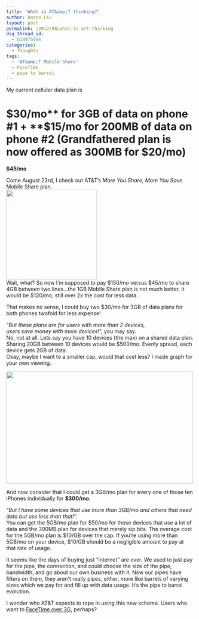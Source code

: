 ```yaml
---
title: 'What is AT&amp;T thinking?'
author: Anson Liu
layout: post
permalink: /2012/08/what-is-att-thinking
dsq_thread_id:
  - 818475066
categories:
  - Thoughts
tags:
  - 'AT&amp;T Mobile Share'
  - FaceTime
  - pipe to barrel
---
```

My current cellular data plan is

**$30/mo** for 3GB of data on phone #1  
+  
**$15/mo** for 200MB of data on phone #2 (Grandfathered plan is now offered as 300MB for $20/mo)  
=  
**$45/mo**

Come August 23rd, I check out AT&T&#8217;s *More You Share, More You Save* Mobile Share plan.  
<img class="alignnone size-full wp-image-2066" title="Mobile Share" src="https://ansonliu.com/wp-content/uploads/2012/08/Capture.png" alt="" width="243" height="240" />  
Wait, what? So now I&#8217;m supposed to pay $150/mo versus $45/mo to share 4GB between two lines&#8230;the 1GB Mobile Share plan is not much better, it would be $120/mo, still over 2x the cost for less data.

That makes no sense, I could buy two $30/mo for 3GB of data plans for both phones twofold for less expense!

&#8220;*But these plans are for users with more than 2 devices,  
users save money with more devices*!&#8221;, you may say.  
No, not at all. Lets say you have 10 devices (the max) on a shared data plan.  
Sharing 20GB between 10 devices would be $500/mo. Evenly spread, each device gets 2GB of data.  
Okay, maybe I want to a smaller cap, would that cost less? I made graph for your own viewing.

[<img class="aligncenter size-full wp-image-2067" title="chartgo" src="https://ansonliu.com/wp-content/uploads/2012/08/chartgo.png" alt="" width="500" height="300" />][1]

And now consider that I could get a 3GB/mo plan for every one of those ten iPhones individually for **$300/mo**.

&#8220;*But I have some devices that use more than 3GB/mo and others that need data but use less than that!*&#8220;.  
You can get the 5GB/mo plan for $50/mo for those devices that use a lot of data and the 300MB plan for devices that merely sip bits. The overage cost for the 5GB/mo plan is $10/GB over the cap. If you&#8217;re using more than 5GB/mo on your device, $10/GB should be a negligible amount to pay at that rate of usage.

It seems like the days of buying just &#8220;internet&#8221; are over. We used to just pay for the pipe, the connection, and could choose the size of the pipe, bandwidth, and go about our own business with it. Now our pipes have filters on them, they aren&#8217;t really pipes, either, more like barrels of varying sizes which we pay for and fill up with data usage. It&#8217;s the pipe to barrel evolution.

I wonder who AT&T expects to rope in using this new scheme. Users who want to <a href="http://attpublicpolicy.com/fcc/enabling-facetime-over-our-mobile-broadband-network/" target="_blank">FaceTime over 3G</a>, perhaps?

 [1]: http://www.chartgo.com/create.do?chart=bar&dimension=2d&width=500&height=300&orientation=vertical&title=AT%26T+Mobile+Share+Plans&subtitle=&xtitle=Plan+data+amount&ytitle=Cost+in+USD%2Fmo&fonttypetitle=bold&fonttypelabel=normal&labelorientation=horizontal&chrtbkgndcolor=gradientblue&max_yaxis=520.0&transparency=1&labels=1&min_yaxis=400.0&border=1&xaxis1=1GB%2Fmo%0D%0A4GB%2Fmo%0D%0A6GB%2Fmo%0D%0A10GB%2Fmo%0D%0A15GB%2Fmo%0D%0A20GB%2Fmo&yaxis1=490%0D%0A470%0D%0A440%0D%0A420%0D%0A460%0D%0A500&group1=Group+1&add=&rem=&from=generaljsp&lang=en